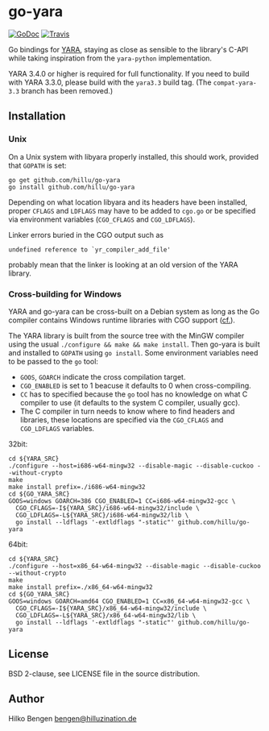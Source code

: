 # go-yara

[![GoDoc](https://godoc.org/github.com/hillu/go-yara?status.svg)](https://godoc.org/github.com/hillu/go-yara)
[![Travis](https://travis-ci.org/hillu/go-yara.svg?branch=master)](https://travis-ci.org/hillu/go-yara)

Go bindings for [YARA](http://plusvic.github.io/yara/), staying as
close as sensible to the library's C-API while taking inspiration from
the `yara-python` implementation.

YARA 3.4.0 or higher is required for full functionality. If you need
to build with YARA 3.3.0, please build with the `yara3.3` build tag.
(The `compat-yara-3.3` branch has been removed.)

## Installation

### Unix

On a Unix system with libyara properly installed, this should work,
provided that `GOPATH` is set:

```
go get github.com/hillu/go-yara
go install github.com/hillu/go-yara
```

Depending on what location libyara and its headers have been
installed, proper `CFLAGS` and `LDFLAGS` may have to be added to
`cgo.go` or be specified via environment variables (`CGO_CFLAGS` and
`CGO_LDFLAGS`).

Linker errors buried in the CGO output such as

    undefined reference to `yr_compiler_add_file'

probably mean that the linker is looking at an old version of the YARA
library.

### Cross-building for Windows

YARA and go-yara can be cross-built on a Debian system as long as the
Go compiler contains Windows runtime libraries with CGO support
([cf.](https://github.com/hillu/golang-go-cross)).

The YARA library is built from the source tree with the MinGW compiler
using the usual `./configure && make && make install`. Then go-yara is
built and installed to `GOPATH` using `go install`. Some environment
variables need to be passed to the `go` tool:

- `GOOS`, `GOARCH` indicate the cross compilation
  target.
- `CGO_ENABLED` is set to 1 beacuse it defaults to 0 when
  cross-compiling.
- `CC` has to specified because the `go` tool has no knowledge on what
  C compiler to use (it defaults to the system C compiler, usually
  gcc).
- The C compiler in turn needs to know where to find headers and
  libraries, these locations are specified via the `CGO_CFLAGS` and
  `CGO_LDFLAGS` variables.

32bit:

```
cd ${YARA_SRC}
./configure --host=i686-w64-mingw32 --disable-magic --disable-cuckoo --without-crypto
make
make install prefix=./i686-w64-mingw32
cd ${GO_YARA_SRC}
GOOS=windows GOARCH=386 CGO_ENABLED=1 CC=i686-w64-mingw32-gcc \
  CGO_CFLAGS=-I${YARA_SRC}/i686-w64-mingw32/include \
  CGO_LDFLAGS=-L${YARA_SRC}/i686-w64-mingw32/lib \
  go install --ldflags '-extldflags "-static"' github.com/hillu/go-yara
```

64bit:

```
cd ${YARA_SRC}
./configure --host=x86_64-w64-mingw32 --disable-magic --disable-cuckoo --without-crypto
make
make install prefix=./x86_64-w64-mingw32
cd ${GO_YARA_SRC}
GOOS=windows GOARCH=amd64 CGO_ENABLED=1 CC=x86_64-w64-mingw32-gcc \
  CGO_CFLAGS=-I${YARA_SRC}/x86_64-w64-mingw32/include \
  CGO_LDFLAGS=-L${YARA_SRC}/x86_64-w64-mingw32/lib \
  go install --ldflags '-extldflags "-static"' github.com/hillu/go-yara
```

## License

BSD 2-clause, see LICENSE file in the source distribution.

## Author

Hilko Bengen <bengen@hilluzination.de>
